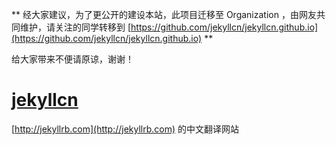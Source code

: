 ** 经大家建议，为了更公开的建设本站，此项目迁移至 Organization ，由网友共同维护，请关注的同学转移到 [https://github.com/jekyllcn/jekyllcn.github.io](https://github.com/jekyllcn/jekyllcn.github.io) **

给大家带来不便请原谅，谢谢！

# [jekyllcn](http://jekyllcn.com/)

[http://jekyllrb.com](http://jekyllrb.com) 的中文翻译网站
